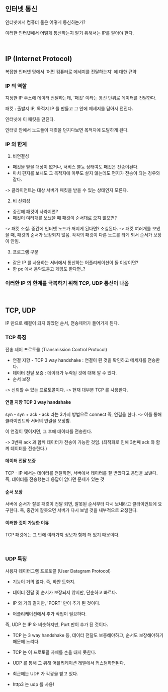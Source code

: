 ## 인터넷 통신

인터넷에서 컴퓨터 둘은 어떻게 통신하는가?

이러한 인터넷에서 어떻게 통신하는지 알기 위해서는 IP를 알아야 한다.

<br>

## IP (Internet Protocol)

복잡한 인터넷 망에서 '어떤 컴퓨터로 메세지를 전달하는지' 에 대한 규약

### IP 의 역할

지정한 IP 주소에 데이터 전달하는데, '패킷' 이라는 통신 단위로 데이터를 전달한다.

패킷 : 출발지 IP, 목적지 IP 를 만들고 그 안에 메세지를 담아서 던진다. 

인터넷에 이 패킷을 던진다.

인터넷 안에서 노드들이 패킷을 던지다보면 목적지에 도달하게 된다.

### IP 의 한계

1. 비연결성
- 패킷을 받을 대상이 없거나, 서비스 불능 상태여도 패킷은 전송이된다.
- 마치 편지를 보내도 그 목적지에 아무도 살지 않는데도 편지가 전송이 되는 경우와 같다.

-> 클라이언트는 대상 서버가 패킷을 받을 수 있는 상태인지 모른다. 


2. 비 신뢰성
- 중간에 패킷이 사라지면?
- 패킷이 여러개를 보냈을 때 패킷이 순서대로 오지 않으면?

-> 패킷 소실. 중간에 인터넷 노드가 꺼지게 된다면? 소실된다.
-> 패킷 여러개를 보냈을 때, 패킷의 순서가 보장되지 않음. 각각의 패킷이 다른 노드를 타게 되서 순서가 보장이 안됨. 

3. 프로그램 구분
- 같은 IP 를 사용하는 서버에서 통신하는 어플리케이션이 둘 이상이면?
- 한 pc 에서 음악도듣고 게임도 한다면..?


### 이러한 IP 의 한계를 극복하기 위해 TCP, UDP 통신이 나옴

<br>

## TCP, UDP

IP 만으로 해결이 되지 않았던 순서, 전송제어가 들어가게 된다.

### TCP 특징
전송 제어 프로토콜 (Transmission Control Protocol)

- 연결 지향 - TCP 3 way handshake : 연결이 된 것을 확인하고 메세지를 전송한다.
- 데이터 전달 보증 : 데이터가 누락된 것에 대해 알 수 있다.
- 순서 보장

-> 신뢰할 수 있는 프로토콜이다.
-> 현재 대부분 TCP 를 사용한다. 

#### 연결 지향 TCP 3 way handshake
 
 syn - syn + ack - ack 라는 3가지 방법으로 connect 즉, 연결을 한다.
 -> 이를 통해 클라이언트와 서버의 연결을 보장함.

 이 연결이 맺어지면, 그 후에 데이터를 전송한다.

 -> 3번째 ack 과 함께 데이터가 전송이 가능한 것임. (최적화로 인해 3번째 ack 와 함꼐 데이터를 전송한다.)


 #### 데이터 전달 보증

 TCP - IP 에서는 데이터를 전달하면, 서버에서 데이터를 잘 받았다고 응답을 보낸다.
 즉, 데이터를 전송했는데 응답이 없다면 문제가 있는 것

 #### 순서 보장

 서버에 순서가 잘못 패킷이 전달 되면, 잘못된 순서부터 다시 보내라고 클라이언트에 요구한다.
 즉, 중간에 잘못오면 서버가 다시 보낼 것을 내부적으로 요청한다.


 #### 이러한 것이 가능한 이유
 TCP 패킷에는 그 안에 여러가지 정보가 함꼐 더 있기 때문이다.

<br>

 ### UDP 특징
 사용자 데이터그램 프로토콜 (User Datagram Protocol)

- 기능이 거의 없다. 즉, 하얀 도화지.

- 데이터 전달 및 순서가 보장되지 않지만, 단순하고 빠르다.

- IP 와 거의 같지만, 'PORT' 만이 추가 된 것이다.
- 어플리케이션에서 추가 작업이 필요하다.

즉, UDP 는 IP 와 비슷하지만, Port 만이 추가 된 것이다.

- TCP 는 3 way handshake 등, 데이터 전달도 보증해야하고, 순서도 보장해야하기 때문에 느리다.
- TCP 는 이 프로토콜 자체를 손을 대지 못한다.

- UDP 를 통해 그 위해 어플리케이션 레벨에서 커스텀하면된다. 

- 최근에는 UDP 가 각광을 받고 있다. 

- http3 는 udp 를 사용! 






